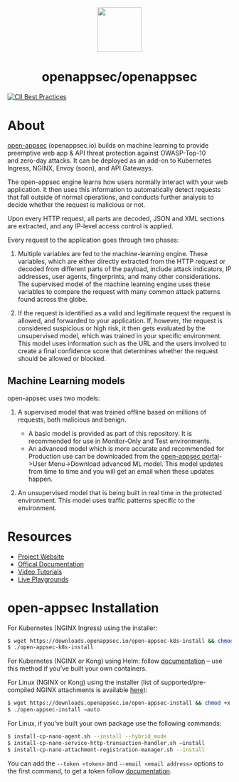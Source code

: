 <div align=center>
<img src="https://i2-s3-ui-static-content-prod-10.s3.eu-west-1.amazonaws.com/elpis/tree-no-bg-256.png" width="100" height="100"> 
<h1>openappsec/openappsec</h1>
</div>

[![CII Best Practices](https://bestpractices.coreinfrastructure.org/projects/6629/badge)](https://bestpractices.coreinfrastructure.org/projects/6629)

# About
[open-appsec](https://www.openappsec.io) (openappsec.io) builds on machine learning to provide preemptive web app & API threat protection against OWASP-Top-10 and zero-day attacks. It can be deployed as an add-on to Kubernetes Ingress, NGINX, Envoy (soon), and API Gateways.

The open-appsec engine learns how users normally interact with your web application. It then uses this information to automatically detect requests that fall outside of normal operations, and conducts further analysis to decide whether the request is malicious or not.

Upon every HTTP request, all parts are decoded, JSON and XML sections are extracted, and any IP-level access control is applied.

Every request to the application goes through two phases:

1. Multiple variables are fed to the machine-learning engine. These variables, which are either directly extracted from the HTTP request or decoded from different parts of the payload, include attack indicators, IP addresses, user agents, fingerprints, and many other considerations. The supervised model of the machine learning engine uses these variables to compare the request with many common attack patterns found across the globe.

2. If the request is identified as a valid and legitimate request the request is allowed, and forwarded to your application. If, however, the request is considered suspicious or high risk, it then gets evaluated by the unsupervised model, which was trained in your specific environment. This model uses information such as the URL and the users involved to create a final confidence score that determines whether the request should be allowed or blocked.

##  Machine Learning models

open-appsec uses two models:

1. A supervised model that was trained offline based on millions of requests, both malicious and benign.
    
    * A basic model is provided as part of this repository. It is recommended for use in Monitor-Only and Test environments.
    * An advanced model which is more accurate and recommended for Production use can be downloaded from the [open-appsec portal](https://my.openappsec.io)->User Menu->Download advanced ML model. This model updates from time to time and you will get an email when these updates happen.

2. An unsupervised model that is being built in real time in the protected environment. This model uses traffic patterns specific to the environment.

# Resources
* [Project Website](https://openappsec.io)
* [Offical Documentation](https://docs.openappsec.io/)
* [Video Tutorials](https://www.openappsec.io/tutorials)
* [Live Playgrounds](https://www.openappsec.io/playground)


# open-appsec Installation

For Kubernetes (NGINX Ingress) using the installer:

```bash
$ wget https://downloads.openappsec.io/open-appsec-k8s-install && chmod +x open-appsec-k8s-install
$ ./open-appsec-k8s-install
```

For Kubernetes (NGINX or Kong) using Helm: follow [documentation](https://docs.openappsec.io/getting-started/start-with-kubernetes/install-using-helm-ingress-nginx-and-kong) – use this method if you’ve built your own containers. 

For Linux (NGINX or Kong) using the installer (list of supported/pre-compiled NGINX attachments is available [here](https://downloads.openappsec.io/supported-nginx.txt)):

```bash
$ wget https://downloads.openappsec.io/open-appsec-install && chmod +x open-appsec-install
$ ./open-appsec-install –auto
```

For Linux, if you’ve built your own package use the following commands:

```bash
$ install-cp-nano-agent.sh --install --hybrid_mode
$ install-cp-nano-service-http-transaction-handler.sh –install
$ install-cp-nano-attachment-registration-manager.sh --install
```
You can add the ```--token <token>``` and ```--email <email address>``` options to the first command, to get a token follow [documentation](https://docs.openappsec.io/getting-started/using-the-web-ui-saas/connect-deployed-agents-to-saas-management-k8s-and-linux). 

